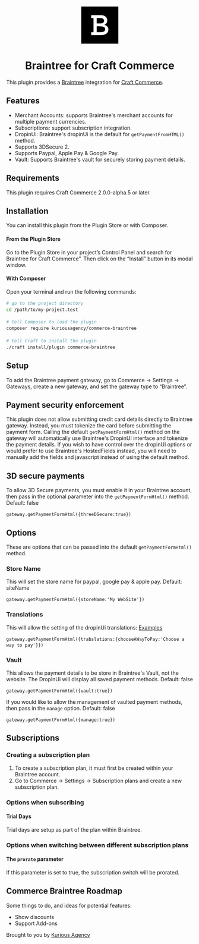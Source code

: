 <p align="center"><img src="./src/icon.svg" width="100" height="100" alt="Braintree for Craft Commerce icon"></p>

<h1 align="center">Braintree for Craft Commerce</h1>

This plugin provides a [Braintree](https://www.braintreegateway.com) integration for [Craft Commerce](https://craftcms.com/commerce).

## Features

-   Merchant Accounts: supports Braintree's merchant accounts for multiple payment currencies.
-   Subscriptions: support subscription integration.
-   DropinUi: Braintree's dropinUi is the default for `getPaymentFromHTML()` method.
-   Supports 3DSecure 2.
-   Supports Paypal, Apple Pay & Google Pay.
-   Vault: Supports Braintree's vault for securely storing payment details.

## Requirements

This plugin requires Craft Commerce 2.0.0-alpha.5 or later.

## Installation

You can install this plugin from the Plugin Store or with Composer.

#### From the Plugin Store

Go to the Plugin Store in your project’s Control Panel and search for Braintree for Craft Commerce”. Then click on the “Install” button in its modal window.

#### With Composer

Open your terminal and run the following commands:

```bash
# go to the project directory
cd /path/to/my-project.test

# tell Composer to load the plugin
composer require kuriousagency/commerce-braintree

# tell Craft to install the plugin
./craft install/plugin commerce-braintree
```

## Setup

To add the Braintree payment gateway, go to Commerce → Settings → Gateways, create a new gateway, and set the gateway type to “Braintree”.

## Payment security enforcement

This plugin does not allow submitting credit card details directly to Braintree gateway. Instead, you must tokenize the card before submitting the payment form. Calling the default `getPaymentFormHtml()` method on the gateway will automatically use Braintree's DropinUI interface and tokenize the payment details. If you wish to have control over the dropinUi options or would prefer to use Braintree's HostedFields instead, you will need to manually add the fields and javascript instead of using the default method.

## 3D secure payments

To allow 3D Secure payments, you must enable it in your Braintree account, then pass in the optional parameter into the `getPaymentFormHtml()` method. Default: false

```
gateway.getPaymentFormHtml({threeDSecure:true})
```

## Options

These are options that can be passed into the default `getPaymentFormHtml()` method.

### Store Name

This will set the store name for paypal, google pay & apple pay. Default: siteName

```
gateway.getPaymentFormHtml({storeName:'My WebSite'})
```

### Translations

This will allow the setting of the dropinUi translations: [Examples](https://github.com/braintree/braintree-web-drop-in/blob/master/src/translations/en_US.js)

```
gateway.getPaymentFormHtml({trabslations:{chooseAWayToPay:'Choose a way to pay'}})
```

### Vault

This allows the payment details to be store in Braintree's Vault, not the website. The DropinUi will display all saved payment methods. Default: false

```
gateway.getPaymentFormHtml({vault:true})
```

If you would like to allow the management of vaulted payment methods, then pass in the `manage` option. Default: false

```
gateway.getPaymentFormHtml({manage:true})
```

## Subscriptions

### Creating a subscription plan

1. To create a subscription plan, it must first be created within your Braintree account.
2. Go to Commerce → Settings → Subscription plans and create a new subscription plan.

### Options when subscribing

#### Trial Days

Trial days are setup as part of the plan within Braintree.

### Options when switching between different subscription plans

#### The `prorate` parameter

If this parameter is set to true, the subscription switch will be prorated.

## Commerce Braintree Roadmap

Some things to do, and ideas for potential features:

-   Show discounts
-   Support Add-ons

Brought to you by [Kurious Agency](https://kurious.agency)

